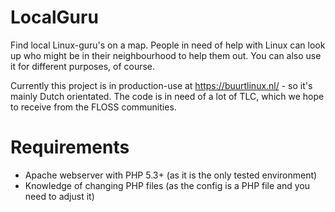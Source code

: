 LocalGuru
=========

Find local Linux-guru's on a map. People in need of help with Linux can look up who might be in their neighbourhood to help them out. You can also use it for different purposes, of course.

Currently this project is in production-use at https://buurtlinux.nl/ - so it's mainly Dutch orientated. The code is in need of a lot of TLC, which we hope to receive from the FLOSS communities. 

Requirements
============

 * Apache webserver with PHP 5.3+ (as it is the only tested environment)
 * Knowledge of changing PHP files (as the config is a PHP file and you need to adjust it)
